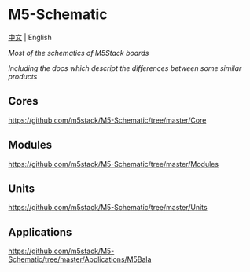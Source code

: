 # M5-Schematic

[中文](README.md) | English 

*Most of the schematics of M5Stack boards*

*Including the docs which descript the differences between some similar products*

## Cores

https://github.com/m5stack/M5-Schematic/tree/master/Core

## Modules

https://github.com/m5stack/M5-Schematic/tree/master/Modules

## Units

https://github.com/m5stack/M5-Schematic/tree/master/Units

## Applications

https://github.com/m5stack/M5-Schematic/tree/master/Applications/M5Bala
